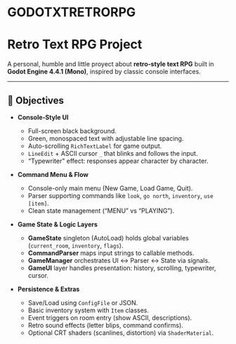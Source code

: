 # GODOTXTRETRORPG

# Retro Text RPG Project

A personal, humble and little proyect about **retro‐style text RPG** built in **Godot Engine 4.4.1 (Mono)**, inspired by classic console interfaces.

---

## 🎯 Objectives

- **Console‐Style UI**  
  - Full-screen black background.  
  - Green, monospaced text with adjustable line spacing.  
  - Auto-scrolling `RichTextLabel` for game output.  
  - `LineEdit` + ASCII cursor `_` that blinks and follows the input.  
  - “Typewriter” effect: responses appear character by character.

- **Command Menu & Flow**  
  - Console-only main menu (New Game, Load Game, Quit).  
  - Parser supporting commands like `look`, `go north`, `inventory`, `use [item]`.  
  - Clean state management (“MENU” vs “PLAYING”).

- **Game State & Logic Layers**  
  - **GameState** singleton (AutoLoad) holds global variables (`current_room`, `inventory`, `flags`).  
  - **CommandParser** maps input strings to callable methods.  
  - **GameManager** orchestrates UI ↔ Parser ↔ State via signals.  
  - **GameUI** layer handles presentation: history, scrolling, typewriter, cursor.

- **Persistence & Extras**  
  - Save/Load using `ConfigFile` or JSON.  
  - Basic inventory system with `Item` classes.  
  - Event triggers on room entry (show ASCII, descriptions).  
  - Retro sound effects (letter blips, command confirms).  
  - Optional CRT shaders (scanlines, distortion) via `ShaderMaterial`.
